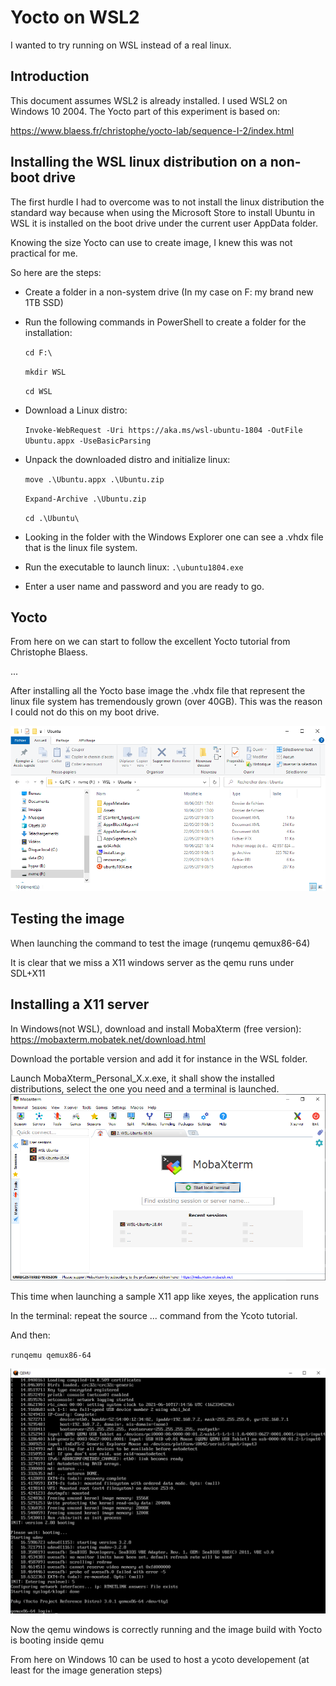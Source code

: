 # Yocto on WSL2

I wanted to try running on WSL instead of a real linux.



## Introduction
This document assumes WSL2 is already installed. 
I used WSL2 on Windows 10 2004.
The Yocto part of this experiment is based on:

https://www.blaess.fr/christophe/yocto-lab/sequence-I-2/index.html


## Installing the WSL linux distribution on a non-boot drive
The first hurdle I had to overcome was to not install the linux distribution the standard way because when using the Microsoft Store to install Ubuntu in WSL it is installed on the boot drive under the current user AppData folder.

Knowing the size Yocto can use to create image, I knew this was not practical for me.

So here are the steps:
- Create a folder in a non-system drive (In my case on F: my brand new 1TB SSD)
- Run the following commands in PowerShell to create a folder for the installation:

  `cd F:\ `
  
  `mkdir WSL `
  
  `cd WSL `

- Download a Linux distro: 

  `Invoke-WebRequest -Uri https://aka.ms/wsl-ubuntu-1804 -OutFile Ubuntu.appx -UseBasicParsing`

- Unpack the downloaded distro and initialize linux:

  `move .\Ubuntu.appx .\Ubuntu.zip`
  
  `Expand-Archive .\Ubuntu.zip`
  
  `cd .\Ubuntu\`
  
- Looking in the folder with the Windows Explorer one can see a .vhdx file that is the linux file system.

- Run the executable to launch linux:
  `.\ubuntu1804.exe`

- Enter a user name and password and you are ready to go.


## Yocto
From here on we can start to follow the excellent Yocto tutorial from Christophe Blaess.

...

After installing all the Yocto base image the .vhdx file that represent the linux file system has tremendously grown (over 40GB). This was the reason I could not do this on my boot drive.

![alt text](https://github.com/phicore/Yocto-on-WSL2/blob/main/vhdx-size.png "vhdx file size")

## Testing the image

When launching the command to test the image (runqemu qemux86-64)

It is clear that we miss a X11 windows server as the qemu runs under SDL+X11

## Installing a X11 server 

In Windows(not WSL), download and install MobaXterm (free version): https://mobaxterm.mobatek.net/download.html

Download the portable version and add it for instance in the WSL folder.

Launch MobaXterm_Personal_X.x.exe, it shall show the installed distributions, select the one you need and a terminal is launched.
![alt text](https://github.com/phicore/Yocto-on-WSL2/blob/main/MobaXTerm.png "X11 server")

This time when launching a sample X11 app like xeyes, the application runs


In the terminal: 
repeat the source ... command from the Ycoto tutorial.

And then:

 `runqemu qemux86-64`

![alt text](https://github.com/phicore/Yocto-on-WSL2/blob/main/quemu-success.png "qemu-sdl running and poky has booted")

Now the qemu windows is correctly running and the image build with Yocto is booting inside qemu

From here on Windows 10 can be used to host a ycoto developement (at least for the image generation steps)

